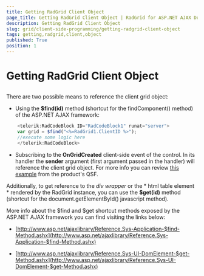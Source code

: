 ```yaml
---
title: Getting RadGrid Client Object
page_title: Getting RadGrid Client Object | RadGrid for ASP.NET AJAX Documentation
description: Getting RadGrid Client Object
slug: grid/client-side-programming/getting-radgrid-client-object
tags: getting,radgrid,client,object
published: True
position: 1
---
```


# Getting RadGrid Client Object



## 

There are two possible means to reference the client grid object:

* Using the **$find(id)** method (shortcut for the findComponent() method) of the ASP.NET AJAX framework:

````JavaScript
	<telerik:RadCodeBlock ID="RadCodeBlock1" runat="server">
	var grid = $find("<%=RadGrid1.ClientID %>");
	//execute some logic here 
	</telerik:RadCodeBlock>			
````



* Subscribing to the **OnGridCreated** client-side event of the control. In its handler the **sender** argument (first argument passed in the handler) will reference the client grid object. For more info you can review [this example](http://demos.telerik.com/aspnet-ajax/grid/examples/client/clientsideevents/defaultcs.aspx) from the product's QSF.

Additionally, to get reference to the *div wrapper* or the * html table element * rendered by the RadGrid instance, you can use the **$get(id)** method (shortcut for the document.getElementById() javascript method).

More info about the $find and $get shortcut methods exposed by the ASP.NET AJAX framework you can find visiting the links below:

* [http://www.asp.net/ajaxlibrary/Reference.Sys-Application-$find-Method.ashx](http://www.asp.net/ajaxlibrary/Reference.Sys-Application-$find-Method.ashx)

* [http://www.asp.net/ajaxlibrary/Reference.Sys-UI-DomElement-$get-Method.ashx](http://www.asp.net/ajaxlibrary/Reference.Sys-UI-DomElement-$get-Method.ashx)
